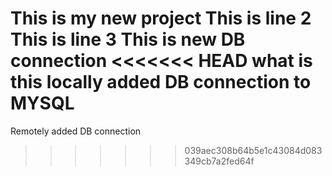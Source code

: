 This is my new project
This is line 2
This is line 3
This is new DB connection
<<<<<<< HEAD
what is this
locally added DB connection to MYSQL
=======
Remotely added DB connection
>>>>>>> 039aec308b64b5e1c43084d083349cb7a2fed64f

